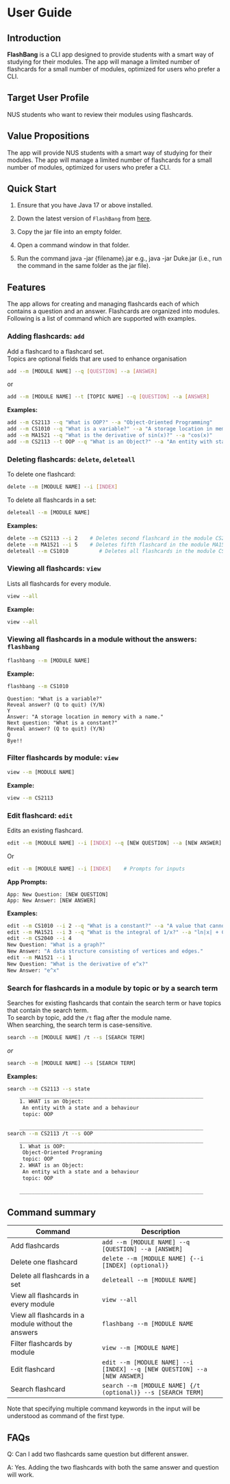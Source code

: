 # User Guide

## Introduction

**FlashBang** is a CLI app designed to provide students with a smart way of studying for their modules. The app will manage a limited number of flashcards for a small number of modules, optimized for users who prefer a CLI.

## Target User Profile

NUS students who want to review their modules using flashcards. 

## Value Propositions

The app will provide NUS students with a smart way of studying for their modules. The app will manage a limited number of flashcards for a small number of modules, optimized for users who prefer a CLI.

## Quick Start

1. Ensure that you have Java 17 or above installed.

2. Down the latest version of `FlashBang` from [here](https://github.com/AY2425S1-CS2113-T11-2/tp/releases).

3. Copy the jar file into an empty folder.

4. Open a command window in that folder.

5. Run the command java -jar {filename}.jar e.g., java -jar Duke.jar (i.e., run the command in the same folder as the jar file).

## Features

The app allows for creating and managing flashcards each of which contains
a question and an answer. Flashcards are organized into modules. Following 
is a list of command which are supported with examples.

### Adding flashcards: `add`

Add a flashcard to a flashcard set. <br>
Topics are optional fields that are used to enhance organisation

```bash
add --m [MODULE NAME] --q [QUESTION] --a [ANSWER]
```
or
```bash
add --m [MODULE NAME] --t [TOPIC NAME] --q [QUESTION] --a [ANSWER]
```

**Examples:**
```bash
add --m CS2113 --q "What is OOP?" --a "Object-Oriented Programming"
add --m CS1010 --q "What is a variable?" --a "A storage location in memory with a name"
add --m MA1521 --q "What is the derivative of sin(x)?" --a "cos(x)"
add --m CS2113 --t OOP --q "What is an Object?" --a "An entity with state and behaviour"
```

### Deleting flashcards: `delete`, `deleteall`

To delete one flashcard:

```bash
delete --m [MODULE NAME] --i [INDEX]
```

To delete all flashcards in a set:

```bash
deleteall --m [MODULE NAME]
```

**Examples:**
```bash
delete --m CS2113 --i 2    # Deletes second flashcard in the module CS2113
delete --m MA1521 --i 5    # Deletes fifth flashcard in the module MA1521
deleteall --m CS1010          # Deletes all flashcards in the module CS1010
```

### Viewing all flashcards: `view`
Lists all flashcards for every module.
```bash
view --all
```

**Example:**
```bash
view --all
```

### Viewing all flashcards in a module without the answers: `flashbang`

```bash
flashbang --m [MODULE NAME]
```

**Example:**
```bash
flashbang --m CS1010
```
```
Question: "What is a variable?"
Reveal answer? (Q to quit) (Y/N)
Y
Answer: "A storage location in memory with a name." 
Next question: "What is a constant?"
Reveal answer? (Q to quit) (Y/N)
Q
Bye!!
```

### Filter flashcards by module: `view`
```bash
view --m [MODULE NAME]
```

**Example:**
```bash
view --m CS2113
```

### Edit flashcard: `edit`

Edits an existing flashcard.

```bash
edit --m [MODULE NAME] --i [INDEX] --q [NEW QUESTION] --a [NEW ANSWER]
```

Or 

```bash
edit --m [MODULE NAME] --i [INDEX]    # Prompts for inputs
```

**App Prompts:**
```
App: New Question: [NEW QUESTION]
App: New Answer: [NEW ANSWER]
```

**Examples:**
```bash
edit --m CS1010 --i 2 --q "What is a constant?" --a "A value that cannot be changed once initialized."
edit --m MA1521 --i 3 --q "What is the integral of 1/x?" --a "ln|x| + C"
edit --m CS2040 --i 4
New Question: "What is a graph?"
New Answer: "A data structure consisting of vertices and edges."
edit --m MA1521 --i 1
New Question: "What is the derivative of e^x?"
New Answer: "e^x"
```

### Search for flashcards in a module by topic or by a search term
Searches for existing flashcards that contain the search term or have topics that contain the search term.
<br>
To search by topic, add the `/t` flag after the module name.
<br>
When searching, the search term is case-sensitive.
```bash
search --m [MODULE NAME] /t --s [SEARCH TERM]
```
*or*
```bash
search --m [MODULE NAME] --s [SEARCH TERM]
```
**Examples:**
```bash
search --m CS2113 --s state
	____________________________________________________________
	1. WHAT is an Object: 
	 An entity with a state and a behaviour 
	 topic: OOP
	
	____________________________________________________________
search --m CS2113 /t --s OOP
	____________________________________________________________
	1. What is OOP: 
	 Object-Oriented Programing 
	 topic: OOP
	2. WHAT is an Object: 
	 An entity with a state and a behaviour 
	 topic: OOP
	
	____________________________________________________________

```

## Command summary

| Command                                             | Description                                                                  |
|-----------------------------------------------------|------------------------------------------------------------------------------|
| Add flashcards                                      | ```add --m [MODULE NAME] --q [QUESTION] --a [ANSWER]```                      |
| Delete one flashcard                                | ```delete --m [MODULE NAME] {--i [INDEX] (optional)}```                      |
| Delete all flashcards in a set                      | ```deleteall --m [MODULE NAME]```                                            |
| View all flashcards in every module                 | ```view --all```                                                             |
| View all flashcards in a module without the answers | ```flashbang --m [MODULE NAME```                                             |
| Filter flashcards by module                         | ```view --m [MODULE NAME]```                                                 |
| Edit flashcard                                      | ```edit --m [MODULE NAME] --i [INDEX] --q [NEW QUESTION] --a [NEW ANSWER]``` |
| Search flashcard                                    | ```search --m [MODULE NAME] {/t (optional)} --s [SEARCH TERM]```             |

Note that specifying multiple command keywords in the input will be understood as command of the first type.

## FAQs
Q: Can I add two flashcards same question but different answer.

A: Yes. Adding the two flashcards with both the same answer and question will work.


